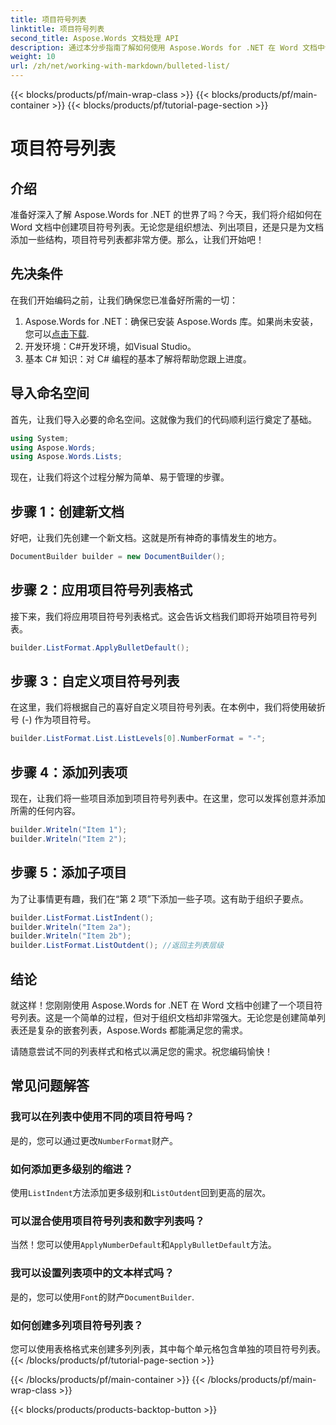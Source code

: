 ```yaml
---
title: 项目符号列表
linktitle: 项目符号列表
second_title: Aspose.Words 文档处理 API
description: 通过本分步指南了解如何使用 Aspose.Words for .NET 在 Word 文档中创建和自定义项目符号列表。
weight: 10
url: /zh/net/working-with-markdown/bulleted-list/
---
```


{{< blocks/products/pf/main-wrap-class >}}
{{< blocks/products/pf/main-container >}}
{{< blocks/products/pf/tutorial-page-section >}}

# 项目符号列表

## 介绍

准备好深入了解 Aspose.Words for .NET 的世界了吗？今天，我们将介绍如何在 Word 文档中创建项目符号列表。无论您是组织想法、列出项目，还是只是为文档添加一些结构，项目符号列表都非常方便。那么，让我们开始吧！

## 先决条件

在我们开始编码之前，让我们确保您已准备好所需的一切：

1.  Aspose.Words for .NET：确保已安装 Aspose.Words 库。如果尚未安装，您可以[点击下载](https://releases.aspose.com/words/net/).
2. 开发环境：C#开发环境，如Visual Studio。
3. 基本 C# 知识：对 C# 编程的基本了解将帮助您跟上进度。

## 导入命名空间

首先，让我们导入必要的命名空间。这就像为我们的代码顺利运行奠定了基础。

```csharp
using System;
using Aspose.Words;
using Aspose.Words.Lists;
```

现在，让我们将这个过程分解为简单、易于管理的步骤。

## 步骤 1：创建新文档

好吧，让我们先创建一个新文档。这就是所有神奇的事情发生的地方。

```csharp
DocumentBuilder builder = new DocumentBuilder();
```

## 步骤 2：应用项目符号列表格式

接下来，我们将应用项目符号列表格式。这会告诉文档我们即将开始项目符号列表。

```csharp
builder.ListFormat.ApplyBulletDefault();
```

## 步骤 3：自定义项目符号列表

在这里，我们将根据自己的喜好自定义项目符号列表。在本例中，我们将使用破折号 (-) 作为项目符号。

```csharp
builder.ListFormat.List.ListLevels[0].NumberFormat = "-";
```

## 步骤 4：添加列表项

现在，让我们将一些项目添加到项目符号列表中。在这里，您可以发挥创意并添加所需的任何内容。

```csharp
builder.Writeln("Item 1");
builder.Writeln("Item 2");
```

## 步骤 5：添加子项目

为了让事情更有趣，我们在“第 2 项”下添加一些子项。这有助于组织子要点。

```csharp
builder.ListFormat.ListIndent();
builder.Writeln("Item 2a");
builder.Writeln("Item 2b");
builder.ListFormat.ListOutdent(); //返回主列表层级
```

## 结论

就这样！您刚刚使用 Aspose.Words for .NET 在 Word 文档中创建了一个项目符号列表。这是一个简单的过程，但对于组织文档却非常强大。无论您是创建简单列表还是复杂的嵌套列表，Aspose.Words 都能满足您的需求。

请随意尝试不同的列表样式和格式以满足您的需求。祝您编码愉快！

## 常见问题解答

### 我可以在列表中使用不同的项目符号吗？
   是的，您可以通过更改`NumberFormat`财产。

### 如何添加更多级别的缩进？
   使用`ListIndent`方法添加更多级别和`ListOutdent`回到更高的层次。

### 可以混合使用项目符号列表和数字列表吗？
   当然！您可以使用`ApplyNumberDefault`和`ApplyBulletDefault`方法。

### 我可以设置列表项中的文本样式吗？
   是的，您可以使用`Font`的财产`DocumentBuilder`.

### 如何创建多列项目符号列表？
   您可以使用表格格式来创建多列列表，其中每个单元格包含单独的项目符号列表。
{{< /blocks/products/pf/tutorial-page-section >}}

{{< /blocks/products/pf/main-container >}}
{{< /blocks/products/pf/main-wrap-class >}}

{{< blocks/products/products-backtop-button >}}
